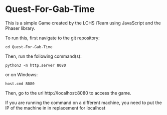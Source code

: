 # Quest-For-Gab-Time

This is a simple Game created by the LCHS iTeam using JavaScript and the Phaser library.

To run this, first navigate to the git repository: 
```
cd Quest-For-Gab-Time
``` 
Then, run the following command(s): 
```
python3 -m http.server 8080
```
or on Windows: 
```
host.cmd 8080
``` 

Then, go to the url http://localhost:8080 to access the game.

If you are running the command on a different machine, you need to put the IP of the machine in in replacement for localhost
